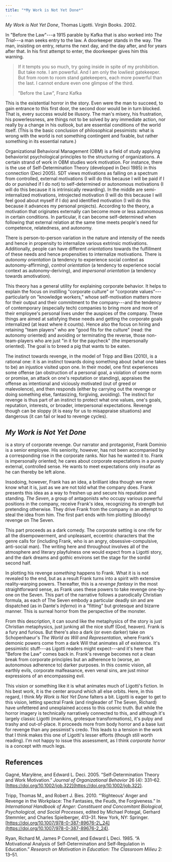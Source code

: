 ```yaml
---
title: "*My Work is Not Yet Done*"
...
```



_My Work is Not Yet Done_, Thomas Ligotti. Virgin Books. 2002.

In "Before the Law"---a 1915 parable by Kafka that is also worked into _The Trial_---a man seeks entry to the law. A doorkeeper stands in the way. The man, insisting on entry, returns the next day, and the day after, and for years after that. In his first attempt to enter, the doorkeeper gives him this warning.

> If it tempts you so much, try going inside in spite of my prohibition. But take note. I am powerful. And I am only the lowliest gatekeeper. But from room to room stand gatekeepers, each more powerful than the last. I cannot endure even one glimpse of the third.
> 
> "Before the Law", Franz Kafka

This is the existential horror in the story. Even were the man to succeed, to gain entrance to this first door, the second door would be in turn blocked. That is, every success would be illusory. The man's misery, his frustration, his powerlessness, are things not to be solved by any immediate action, nor really by a change in his outlook, but are essential conditions of the world itself. (This is the basic conclusion of philosophical pessimists: what is wrong with the world is not something contingent and fixable, but rather something in its essential nature.)

Organizational Behavioral Management (OBM) is a field of study applying behaviorist psychological principles to the structuring of organizations. A certain strand of work in OBM studies work motivation. For instance, there is the use of Self-Determination Theory (developed in Deci 1985) in this connection (Deci 2005). SDT views motivations as falling on a spectrum from controlled, external motivations (I will do this because I will be paid if I do or punished if I do not) to self-determined or autonomous motivations (I will do this because it is intrinsically rewarding). In the middle are semi-internalized motivations, introjected motivation (I will do this because I will feel good about myself if I do) and identified motivation (I will do this because it advances my personal projects). According to the theory, a motivation that originates externally can become more or less autonomous in certain conditions. In particular, it can become self-determined when following that external relation at the same time meets people's need for competence, relatedness, and autonomy.

There is person-to-person variation in the nature and intensity of the needs and hence in propensity to internalize various extrinsic motivations. Additionally, people can have different _orientations_ towards the fulfillment of these needs and hence propensities to internalize motivations. There is _autonomy orientation_ (a tendency to experience social context as autonomy-affirming), _control orientation_ (a tendency to experience social context as autonomy-deriving), and _impersonal orientation_ (a tendency towards amotivation).

This theory has a general utility for explaining corporate behavior. It helps to explain the focus on instilling "corporate culture" or "corporate values"---particularly on "knowledge workers," whose self-motivation matters more for their output and their commitment to the company---and the tendency of contemporary (especially tech) companies to bring more and more of their employee's personal lives under the auspices of the company. These things are aimed at satisfying these needs and getting the corporate goals internalized (at least where it counts). Hence also the focus on hiring and retaining "team players" who are "good fits for the culture" (read: the autonomy oriented) and avoiding or terminating the reverse, those non-team-players who are just "in it for the paycheck" (the impersonally oriented). The goal is to breed a pig that wants to be eaten.

The instinct towards revenge, in the model of Tripp and Bies (2010), is a rational one: it is an instinct towards doing something about (what one takes to be) an injustice visited upon one. In their model, one first experiences some offense (an obstruction of a personal goal, a violation of some norm or promise, an attack on one's reputation or standing), appraises the offense as intentional and viciously motivated (out of greed or malevolence), and then responds (either by carrying out the revenge or doing something else, fantasizing, forgiving, avoiding). The instinct for revenge is thus part of an instinct to protect what one values, one's goals, reputation, interests, or broader, interpersonal expectations. Revenge though can be sloppy (it is easy for us to misappraise situations) and dangerous (it can fail or lead to revenge cycles).

_My Work is Not Yet Done_
-------------------------

is a story of corporate revenge. Our narrator and protagonist, Frank Dominio is a senior employee. His seniority, however, has not been accompanied by a corresponding rise in the corporate ranks. Nor has he wanted it to. Frank is impersonally oriented; he cares about corporate expectations in a purely external, controlled sense. He wants to meet expectations only insofar as he can thereby be left alone.

Insodoing, however, Frank has an idea, a brilliant idea though we never know what it is, just as we are not told what the company does. Frank presents this idea as a way to freshen up and secure his reputation and standing. _The Seven_, a group of antagonists who occupy various powerful positions in the company, receive Frank's idea, recognizing its strength but pretending otherwise. They drive Frank from the company in an attempt to steal the idea from him. The first part ends with him plotting (bloody) revenge on The Seven.

This part proceeds as a dark comedy. The corporate setting is one rife for all the disempowerment, and unpleasant, eccentric characters that the genre calls for (including Frank, who is an angry, obsessive-compulsive, anti-social man). The writing here and throughout involves all of the atmosphere and literary playfulness one would expect from a Ligotti story, and the dark dreams and gothic environs set the stage for the sordid second half.

In plotting his revenge _something_ happens to Frank. What it is is not revealed to the end, but as a result Frank turns into a spirit with extensive reality-warping powers. Thereafter, this is a _revenge fantasy_ in the most straightforward sense, as Frank uses these powers to take revenge one-by-one on the Seven. This part of the narrative follows a parodically Christian formula, as each of The Seven embody a particular deadly sin and are dispatched (as in Dante's _Inferno_) in a "fitting" but grotesque and bizarre manner. This is surreal horror from the perspective of the monster.

From this description, it can sound like the metaphysics of the story is just Christian metaphysics, just junking all the nice stuff (God, heaven). Frank is a fury and furious. But there's also a dark (or even darker) take on Schopenhaeur's _The World as Will and Representation_, where Frank's demonic powers come from a dark Will that animates all of existence. It's pessimistic stuff---as Ligotti readers might expect---and it's here that "Before the Law" comes back in. Frank's revenge becomes not a clean break from corporate principles but an adherence to (worse, an autonomous adherence to) darker purposes. In this cosmic vision, all earthly evils, corporate malfeasance, even venal sins, are just minor expressions of an encompassing evil.

This vision or something like it is what animates much of Ligotti's fiction. In his best work, it is the center around which all else orbits. Here, in this regard, I think _My Work is Not Yet Done_ falters a bit. Ligotti is eager to get to this vision, letting spectral Frank (and ringleader of The Seven, Richard) have unfettered and unexplained access to this cosmic truth. But while the horror imagery is technically narratively connected to this, and although it's largely classic Ligotti (manikins, grotesque transformations), it's pulpy and trashy and out-of-place. It proceeds more from body horror and a base lust for revenge than any pessimist's credo. This leads to a tension in the work that I think makes this one of Ligotti's lesser efforts (though still worth reading). I'm not happy to issue this assessment, as I think _corporate horror_ is a concept with much legs.

References
----------

Gagné, Marylène, and Edward L. Deci. 2005. “Self-Determination Theory and Work Motivation.” _Journal of Organizational Behavior_ 26 (4): 331–62. [https://doi.org/10.1002/job.322](https://doi.org/10.1002/job.322).

Tripp, Thomas M., and Robert J. Bies. 2010. “‘Righteous’ Anger and Revenge in the Workplace: The Fantasies, the Feuds, the Forgiveness.” In _International Handbook of Anger: Constituent and Concomitant Biological, Psychological, and Social Processes_, edited by Michael Potegal, Gerhard Stemmler, and Charles Spielberger, 413–31. New York, NY: Springer. [https://doi.org/10.1007/978-0-387-89676-2\_24](https://doi.org/10.1007/978-0-387-89676-2_24).

Ryan, Richard M, James P Connell, and Edward L Deci. 1985. “A Motivational Analysis of Self-Determination and Self-Regulation in Education.” _Research on Motivation in Education: The Classroom Milieu_ 2: 13–51.